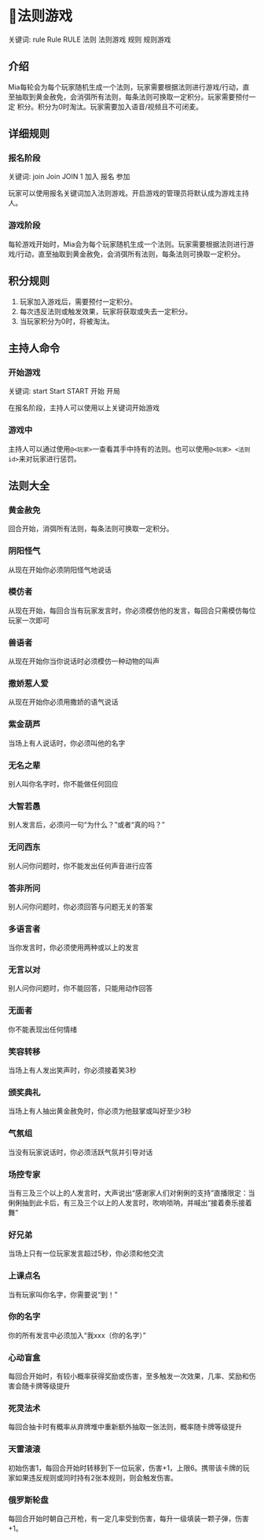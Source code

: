# 📖法则游戏

<tldr>
    <p>关键词: <shortcut>rule</shortcut> <shortcut>Rule</shortcut> <shortcut>RULE</shortcut> <shortcut>法则</shortcut> 
<shortcut>法则游戏</shortcut> <shortcut>规则</shortcut> <shortcut>规则游戏</shortcut></p>
</tldr>

## 介绍

Mia每轮会为每个玩家随机生成一个法则，玩家需要根据法则进行游戏/行动，直至抽取到黄金赦免，会消弭所有法则，每条法则可换取一定积分。玩家需要预付一定
积分。积分为0时淘汰。玩家需要加入语音/视频且不可闭麦。

## 详细规则

### 报名阶段

<tldr>
    <p>关键词: <shortcut>join</shortcut> <shortcut>Join</shortcut> <shortcut>JOIN</shortcut> <shortcut>1</shortcut> <shortcut>加入</shortcut> <shortcut>报名</shortcut> <shortcut>参加</shortcut></p>
</tldr>

玩家可以使用报名关键词加入法则游戏。开启游戏的管理员将默认成为游戏主持人。

### 游戏阶段

每轮游戏开始时，Mia会为每个玩家随机生成一个法则。玩家需要根据法则进行游戏/行动，直至抽取到黄金赦免，会消弭所有法则，每条法则可换取一定积分。

## 积分规则

1. 玩家加入游戏后，需要预付一定积分。
2. 每次违反法则或触发效果，玩家将获取或失去一定积分。
3. 当玩家积分为0时，将被淘汰。

## 主持人命令

### 开始游戏

<tldr>
    <p>关键词: <shortcut>start</shortcut> <shortcut>Start</shortcut> <shortcut>START</shortcut> <shortcut>开始</shortcut> <shortcut>开局</shortcut></p>
</tldr>

在报名阶段，主持人可以使用以上关键词开始游戏

### 游戏中

主持人可以通过使用`@<玩家>`一查看其手中持有的法则。也可以使用`@<玩家> <法则id>`来对玩家进行惩罚。

## 法则大全

### 黄金赦免
回合开始，消弭所有法则，每条法则可换取一定积分。

### 阴阳怪气
从现在开始你必须阴阳怪气地说话

### 模仿者
从现在开始，每回合当有玩家发言时，你必须模仿他的发言，每回合只需模仿每位玩家一次即可

### 兽语者
从现在开始你当你说话时必须模仿一种动物的叫声

### 撒娇惹人爱
从现在开始你必须用撒娇的语气说话

### 紫金葫芦
当场上有人说话时，你必须叫他的名字

### 无名之辈
别人叫你名字时，你不能做任何回应

### 大智若愚
别人发言后，必须问一句“为什么？”或者“真的吗？”

### 无问西东
别人问你问题时，你不能发出任何声音进行应答

### 答非所问
别人问你问题时，你必须回答与问题无关的答案

### 多语言者
当你发言时，你必须使用两种或以上的发言

### 无言以对
别人问你问题时，你不能回答，只能用动作回答

### 无面者
你不能表现出任何情绪

### 笑容转移
当场上有人发出笑声时，你必须接着笑3秒

### 颁奖典礼
当场上有人抽出黄金赦免时，你必须为他鼓掌或叫好至少3秒

### 气氛组
当没有玩家说话时，你必须活跃气氛并引导对话

### 场控专家
当有三及三个以上的人发言时，大声说出“感谢家人们对俐俐的支持”直播限定：当俐俐抽到此卡后，有三及三个以上的人发言时，吹响唢呐，并喊出“接着奏乐接着舞”

### 好兄弟
当场上只有一位玩家发言超过5秒，你必须和他交流

### 上课点名
当有玩家叫你名字，你需要说“到！”

### 你的名字
你的所有发言中必须加入“我xxx（你的名字）”

### 心动盲盒
每回合开始时，有较小概率获得奖励或伤害，至多触发一次效果，几率、奖励和伤害会随卡牌等级提升

### 死灵法术
每回合抽卡时有概率从弃牌堆中重新额外抽取一张法则，概率随卡牌等级提升

### 天雷滚滚
初始伤害1，每回合开始时转移到下一位玩家，伤害+1，上限6。携带该卡牌的玩家如果违反规则或同时持有2张本规则，则会触发伤害。

### 俄罗斯轮盘
每回合开始时朝自己开枪，有一定几率受到伤害，每升一级填装一颗子弹，伤害+1。